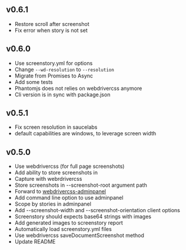 v0.6.1
------

* Restore scroll after screenshot
* Fix error when story is not set

v0.6.0
------

* Use screenstory.yml for options
* Change `--wd-resolution` to `--resolution`
* Migrate from Promises to Async
* Add some tests
* Phantomjs does not relies on webdrivercss anymore
* Cli version is in sync with package.json

v0.5.1
------

* Fix screen resolution in saucelabs
* default capabilities are windows, to leverage screen width

v0.5.0
------

* Use webdrivercss (for full page screenshots)
* Add ability to store screenshots in
* Capture with webrdrivercss
* Store screenshots in --screenshot-root argument path
* Forward to [webdrivercss-adminpanel](https://github.com/webdriverio/webdrivercss-adminpanel)
* Add command line option to use adminpanel
* Scope by stories in adminpanel
* Add --screenshot-width and --screenshot-orientation client options
* Screenstory should expects base64 strings with images
* Add generated images to screenstory report
* Automatically load screenstory.yml files
* Use webdrivercss saveDocumentScreenshot method
* Update README
